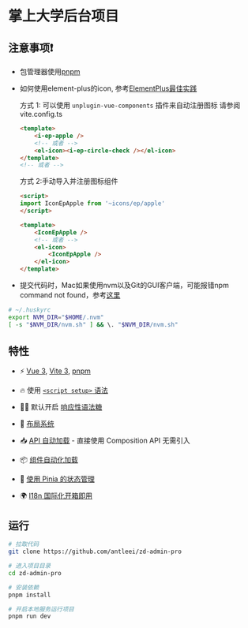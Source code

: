 # 掌上大学后台项目

## 注意事项❗️

- 包管理器使用[pnpm](https://pnpm.js.org/)

- 如何使用element-plus的icon, 参考[ElementPlus最佳实践](https://github.com/sxzz/element-plus-best-practices/blob/db2dfc983ccda5570033a0ac608a1bd9d9a7f658/vite.config.ts#L21-L58)

    方式 1: 可以使用 `unplugin-vue-components` 插件来自动注册图标 请参阅 vite.config.ts
    ```html
    <template>
        <i-ep-apple />
        <!-- 或者 -->
        <el-icon><i-ep-circle-check /></el-icon>
    </template>
    <!-- 或者 -->

    ```
     方式 2:手动导入并注册图标组件
    ```html
    <script>
    import IconEpApple from '~icons/ep/apple'
    </script>

    <template>
        <IconEpApple />
        <!-- 或者 -->
        <el-icon>
            <IconEpApple />
        </el-icon>
    </template>
    ```

- 提交代码时，Mac如果使用nvm以及Git的GUI客户端，可能报错npm command not found，参考[这里](https://github.com/typicode/husky/issues/390#issuecomment-545855628)

```zsh
# ~/.huskyrc
export NVM_DIR="$HOME/.nvm"
[ -s "$NVM_DIR/nvm.sh" ] && \. "$NVM_DIR/nvm.sh"
```


## 特性

- ⚡️ [Vue 3](https://github.com/vuejs/vue-next), [Vite 3](https://github.com/vitejs/vite), [pnpm](https://pnpm.js.org/)

- 🔥 使用 [`<script setup>` 语法](https://github.com/vuejs/rfcs/pull/227)

- 🤙🏻 默认开启 [响应性语法糖](https://vuejs.org/guide/extras/reactivity-transform.html)

- 📑 [布局系统](https://github.com/JohnCampionJr/vite-plugin-vue-layouts)

- 📥 [API 自动加载](https://github.com/antfu/unplugin-auto-import) - 直接使用 Composition API 无需引入

- 📦 [组件自动化加载](https://github.com/antfu/vite-plugin-components)

- 🍍 [使用 Pinia 的状态管理](https://pinia.vuejs.org/)

- 🌍 [I18n 国际化开箱即用](https://vue-i18n.intlify.dev/)

## 运行

```bash
# 拉取代码
git clone https://github.com/antleei/zd-admin-pro

# 进入项目目录
cd zd-admin-pro

# 安装依赖
pnpm install

# 开启本地服务运行项目
pnpm run dev
```
